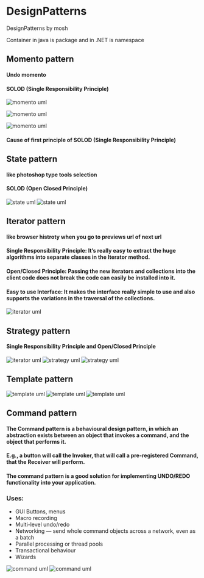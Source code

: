 # DesignPatterns
DesignPatterns by mosh


Container in java is package and in .NET is namespace 


 ## Momento pattern
 #### Undo momento
 #### SOLOD (Single Responsibility Principle)

![momento uml](/momento_pattern/pictures/momento_1.png)

![momento uml](/momento_pattern/pictures/momento_2.png)

![momento uml](/momento_pattern/pictures/momento_3.png)

#### Cause of first principle of SOLOD (Single Responsibility Principle)

## State pattern
#### like photoshop type tools selection
#### SOLOD (Open Closed Principle)
![state uml](/state_pattern/pictures/state_pattern.png)
![state uml](/state_pattern/pictures/state_pattern2.png)



## Iterator pattern
#### like browser histroty when you go to previews url of next url
#### Single Responsibility Principle: It’s really easy to extract the huge algorithms into separate classes in the Iterator method.
#### Open/Closed Principle: Passing the new iterators and collections into the client code does not break the code can easily be installed into it.
#### Easy to use Interface: It makes the interface really simple to use and also supports the variations in the traversal of the collections.
![iterator uml](/iterator_pattern/pictures/iterator_pattern.png)


## Strategy pattern
#### Single Responsibility Principle and Open/Closed Principle
![iterator uml](/strategy_pattern/pictures/strategy_pattern1.png)
![strategy uml](/strategy_pattern/pictures/strategy_pattern2.png)
![strategy uml](/strategy_pattern/pictures/strategy_pattern3.png)

## Template pattern
![template uml](/template_pattern/pictures/template_pattern1.png)
![template uml](/template_pattern/pictures/template_pattern2.png)
![template uml](/template_pattern/pictures/template_pattern3.png)

## Command pattern
#### The Command pattern is a behavioural design pattern, in which an abstraction exists between an object that invokes a command, and the object that performs it.
#### E.g., a button will call the Invoker, that will call a pre-registered Command, that the Receiver will perform.
#### The command pattern is a good solution for implementing UNDO/REDO functionality into your application.
### Uses:

* GUI Buttons, menus
* Macro recording
* Multi-level undo/redo
* Networking — send whole command objects across a network, even as a batch
* Parallel processing or thread pools
* Transactional behaviour
* Wizards

![command uml](/command_pattern/pictures/command_pattern1.png)
![command uml](/command_pattern/pictures/command_pattern3.png)


